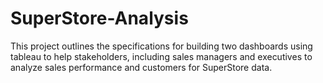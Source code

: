 # SuperStore-Analysis
This project outlines the specifications for building two dashboards using tableau to help stakeholders, including sales managers and executives to analyze sales performance and customers for SuperStore data.
